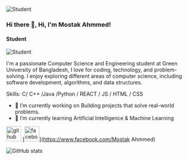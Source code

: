 ![Student ](https://scontent.fdac24-5.fna.fbcdn.net/v/t39.30808-6/412721685_1855218598248122_8810247462433510290_n.jpg?_nc_cat=102&ccb=1-7&_nc_sid=a5f93a&_nc_eui2=AeFTjnlRyC_UwAvuC5Yw1Ez566SAUtRYmfvrpIBS1FiZ-_hTlnzK4EmDcpsqE_Okz1hXoBwFgxMN2g3fx7EJslhv&_nc_ohc=d8SUpIAvRcgQ7kNvgFiXONU&_nc_ht=scontent.fdac24-5.fna&oh=00_AYD377x9vTmvN_yfZWc9cTLHmjCARUNVieG1XsX-azRasg&oe=66DB870A)


### Hi there 👋, Hi, I'm Mostak Ahmmed! 
#### Student 
![Student ](https://scontent.fdac24-5.fna.fbcdn.net/v/t39.30808-6/412721685_1855218598248122_8810247462433510290_n.jpg?_nc_cat=102&ccb=1-7&_nc_sid=a5f93a&_nc_eui2=AeFTjnlRyC_UwAvuC5Yw1Ez566SAUtRYmfvrpIBS1FiZ-_hTlnzK4EmDcpsqE_Okz1hXoBwFgxMN2g3fx7EJslhv&_nc_ohc=d8SUpIAvRcgQ7kNvgFiXONU&_nc_ht=scontent.fdac24-5.fna&oh=00_AYD377x9vTmvN_yfZWc9cTLHmjCARUNVieG1XsX-azRasg&oe=66DB870A)

I'm a passionate Computer Science and Engineering student at Green University of Bangladesh, I love for coding, technology, and problem-solving. I enjoy exploring different areas of computer science, including software development, algorithms, and data structures.

Skills: C/ C++ /Java /Python / REACT / JS / HTML / CSS

- 🔭 I’m currently working on Building projects that solve real-world problems. 
- 🌱 I’m currently learning Artificial Intelligence & Machine Learning 


[<img src='https://cdn.jsdelivr.net/npm/simple-icons@3.0.1/icons/github.svg' alt='github' height='40'>](https://github.com/Mostak-Ahmmed)  [<img src='https://cdn.jsdelivr.net/npm/simple-icons@3.0.1/icons/facebook.svg' alt='facebook' height='40'>](https://www.facebook.com/Mostak Ahmmed)  

![GitHub stats](https://github-readme-stats.vercel.app/api?username=Mostak-Ahmmed&show_icons=true)  

